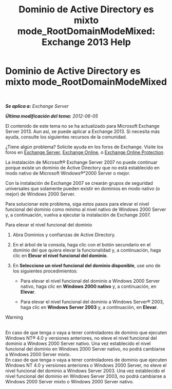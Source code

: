 ﻿---
title: 'Dominio de Active Directory es mixto mode_RootDomainModeMixed: Exchange 2013 Help'
TOCTitle: Dominio de Active Directory es mixto mode_RootDomainModeMixed
ms:assetid: 9f60096e-3eaa-40d8-bde5-13ada5855702
ms:mtpsurl: https://technet.microsoft.com/es-es/library/ms.exch.setupreadiness.rootdomainmodemixed(v=EXCHG.150)
ms:contentKeyID: 48268488
ms.date: 05/22/2018
mtps_version: v=EXCHG.150
ms.translationtype: MT
---

# Dominio de Active Directory es mixto mode\_RootDomainModeMixed

 

_**Se aplica a:** Exchange Server_

_**Última modificación del tema:** 2012-06-05_

El contenido de este tema no se ha actualizado para Microsoft Exchange Server 2013. Aun así, se puede aplicar a Exchange 2013. Si necesita más ayuda, consulte los siguientes recursos de la comunidad.

¿Tiene algún problema? Solicite ayuda en los foros de Exchange. Visite los foros en [Exchange Server](https://go.microsoft.com/fwlink/p/?linkid=60612), [Exchange Online](https://go.microsoft.com/fwlink/p/?linkid=267542), o [Exchange Online Protection](https://go.microsoft.com/fwlink/p/?linkid=285351).

La instalación de Microsoft® Exchange Server 2007 no puede continuar porque existe un dominio de Active Directory que no está establecido en modo nativo de Microsoft Windows®°2000 Server o mejor.

Con la instalación de Exchange 2007 se crearán grupos de seguridad universales que solamente pueden existir en dominios en modo nativo (o mejor) de Windows 2000 Server.

Para solucionar este problema, siga estos pasos para elevar el nivel funcional del dominio como mínimo al nivel nativo de Windows 2000 Server y, a continuación, vuelva a ejecutar la instalación de Exchange 2007.

Para elevar el nivel funcional del dominio

1.  Abra Dominios y confianzas de Active Directory.

2.  En el árbol de la consola, haga clic con el botón secundario en el dominio del que quiera elevar la funcionalidad y, a continuación, haga clic en **Elevar el nivel funcional del dominio**.

3.  En **Seleccione un nivel funcional del dominio disponible**, use uno de los siguientes procedimientos:
    
      - Para elevar el nivel funcional del dominio a Windows 2000 Server nativo, haga clic en **Windows 2000 nativo** y, a continuación, en **Elevar**.
    
      - Para elevar el nivel funcional del dominio a Windows Server® 2003, haga clic en **Windows Server 2003** y, a continuación, en **Elevar**.


> [!WARNING]
> <BR>En caso de que tenga o vaya a tener controladores de dominio que ejecuten Windows NT®&nbsp;4.0 y versiones anteriores, no eleve el nivel funcional del dominio a Windows&nbsp;2000 Server nativo. Una vez establecido el nivel funcional del dominio en Windows&nbsp;2000 Server nativo, no podrá cambiarse a Windows&nbsp;2000 Server mixto.<BR>En caso de que tenga o vaya a tener controladores de dominio que ejecuten Windows NT&nbsp;4.0 y versiones anteriores o Windows&nbsp;2000 Server, no eleve el nivel funcional del dominio a Windows Server&nbsp;2003. Una vez establecido el nivel funcional del dominio en Windows Server&nbsp;2003, no podrá cambiarse a Windows&nbsp;2000 Server mixto o Windows&nbsp;2000 Server nativo.



